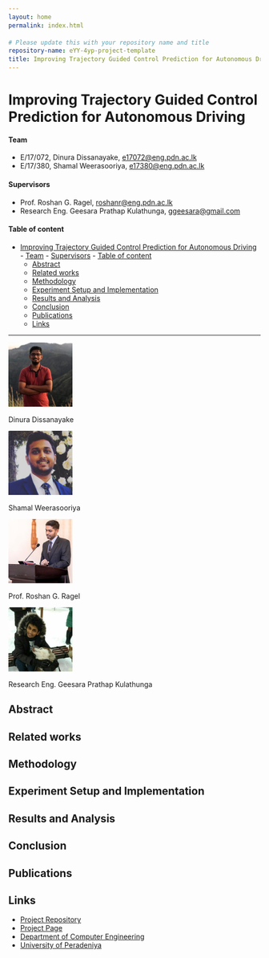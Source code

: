 ```yaml
---
layout: home
permalink: index.html

# Please update this with your repository name and title
repository-name: eYY-4yp-project-template
title: Improving Trajectory Guided Control Prediction for Autonomous Driving
---
```


[comment]: # "This is the standard layout for the project, but you can clean this and use your own template"

# Improving Trajectory Guided Control Prediction for Autonomous Driving

#### Team

- E/17/072, Dinura Dissanayake, [e17072@eng.pdn.ac.lk](mailto:e17072@eng.pdn.ac.lk)
- E/17/380, Shamal Weerasooriya, [e17380@eng.pdn.ac.lk](mailto:e17380@eng.pdn.ac.lk)

#### Supervisors

- Prof. Roshan G. Ragel, [roshanr@eng.pdn.ac.lk](mailto:roshanr@eng.pdn.ac.lk)
- Research Eng. Geesara Prathap Kulathunga, [ggeesara@gmail.com](mailto:ggeesara@gmail.com)

#### Table of content

- [Improving Trajectory Guided Control Prediction for Autonomous Driving](#improving-trajectory-guided-control-prediction-for-autonomous-driving)
      - [Team](#team)
      - [Supervisors](#supervisors)
      - [Table of content](#table-of-content)
  - [Abstract](#abstract)
  - [Related works](#related-works)
  - [Methodology](#methodology)
  - [Experiment Setup and Implementation](#experiment-setup-and-implementation)
  - [Results and Analysis](#results-and-analysis)
  - [Conclusion](#conclusion)
  - [Publications](#publications)
  - [Links](#links)

---

<div class="row">
      <img class="mx-auto d-block img-thumbnail" src="./images/e17072.jpg" alt="Sample Image" width="128" />
      <p class="caption text-center">Dinura Dissanayake</p>
      <img class="mx-auto d-block img-thumbnail" src="./images/e17380.jpg" alt="Sample Image" width="128" />
      <p class="caption text-center">Shamal Weerasooriya</p>
      <img class="mx-auto d-block img-thumbnail" src="./images/roshan-ragel.jpg" alt="Sample Image" width="128" />
      <p class="caption text-center">Prof. Roshan G. Ragel</p>
      <img class="mx-auto d-block img-thumbnail" src="./images/geesara-prathap.jpeg" alt="Sample Image" width="128" />
      <p class="caption text-center">Research Eng. Geesara Prathap Kulathunga</p>
</div>

<!-- <link rel="stylesheet" href="https://maxcdn.bootstrapcdn.com/bootstrap/4.5.2/css/bootstrap.min.css">

<div class="container">
    <div class="row">
        <div class="col-3">
            <img class="mx-auto d-block img-thumbnail" src="./images/e17072.jpg" alt="Sample Image" width="128" />
            <p class="caption text-center">Dinura Dissanayake</p>
        </div>
        <div class="col-3">
            <img class="mx-auto d-block img-thumbnail" src="./images/e17380.jpg" alt="Sample Image" width="128" />
            <p class="caption text-center">Shamal Weerasooriya</p>
        </div>
        <div class="col-3">
            <img class="mx-auto d-block img-thumbnail" src="./images/roshan-ragel.jpg" alt="Sample Image" width="128" />
            <p class="caption text-center">Prof. Roshan G. Ragel</p>
        </div>
        <div class="col-3">
            <img class="mx-auto d-block img-thumbnail" src="./images/geesara-prathap.jpeg" alt="Sample Image" width="128" />
            <p class="caption text-center">Research Eng. Geesara Prathap Kulathunga</p>
        </div>
    </div>
</div> -->

## Abstract

## Related works

## Methodology

## Experiment Setup and Implementation

## Results and Analysis

## Conclusion

## Publications
[//]: # "Note: Uncomment each once you uploaded the files to the repository"

<!-- 1. [Semester 7 report](./) -->
<!-- 2. [Semester 7 slides](./) -->
<!-- 3. [Semester 8 report](./) -->
<!-- 4. [Semester 8 slides](./) -->
<!-- 5. Author 1, Author 2 and Author 3 "Research paper title" (2021). [PDF](./). -->


## Links

[//]: # ( NOTE: EDIT THIS LINKS WITH YOUR REPO DETAILS )

- [Project Repository](https://github.com/cepdnaclk/repository-name)
- [Project Page](https://cepdnaclk.github.io/repository-name)
- [Department of Computer Engineering](http://www.ce.pdn.ac.lk/)
- [University of Peradeniya](https://eng.pdn.ac.lk/)

[//]: # "Please refer this to learn more about Markdown syntax"
[//]: # "https://github.com/adam-p/markdown-here/wiki/Markdown-Cheatsheet"
